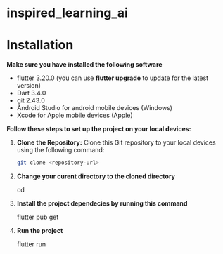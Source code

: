 # inspired_learning_ai
 
# Installation

**Make sure you have installed the following software**
- flutter 3.20.0 (you can use **flutter upgrade** to update for the latest version)
- Dart 3.4.0
- git 2.43.0
- Android Studio for android mobile devices (Windows)
- Xcode for Apple mobile devices (Apple)

**Follow these steps to set up the project on your local devices:**

1. **Clone the Repository:**
   Clone this Git repository to your local devices using the following command:

   ```sh
   git clone <repository-url>

2. **Change your curent directory to the cloned directory**

    cd <repository-url>

3. **Install the project dependecies by running this command**

    flutter pub get 

4. **Run the project**

    flutter run
